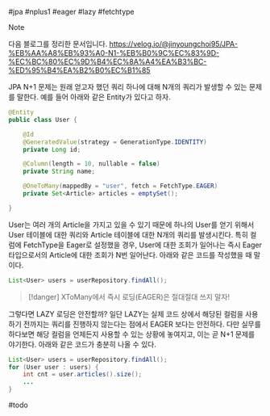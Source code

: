 #jpa #nplus1 #eager #lazy #fetchtype

> [!note]
> 다음 블로그를 정리한 문서입니다. https://velog.io/@jinyoungchoi95/JPA-%EB%AA%A8%EB%93%A0-N1-%EB%B0%9C%EC%83%9D-%EC%BC%80%EC%9D%B4%EC%8A%A4%EA%B3%BC-%ED%95%B4%EA%B2%B0%EC%B1%85


JPA N+1 문제는 원래 얻고자 했던 쿼리 하나에 대해 N개의 쿼리가 발생할 수 있는 문제를 말한다. 예를 들어 아래와 같은 Entity가 있다고 하자.

```java
@Entity
public class User {

    @Id
    @GeneratedValue(strategy = GenerationType.IDENTITY)
    private Long id;

    @Column(length = 10, nullable = false)
    private String name;

    @OneToMany(mappedBy = "user", fetch = FetchType.EAGER)
    private Set<Article> articles = emptySet();

}
```

User는 여러 개의 Article을 가지고 있을 수 있기 때문에 하나의 User를 얻기 위해서 User 테이블에 대한 쿼리와 Article 테이블에 대한 N개의 쿼리를 발생시킨다. 특히 컬럼에 FetchType을 Eager로 설정했을 경우, User에 대한 조회가 일어나는 즉시 Eager 타입으로서의 Article에 대한 조회가 N번 일어난다. 아래와 같은 코드를 작성했을 때 말이다.

```java
List<User> users = userRepository.findAll();
```

> [!danger] XToMany에서 즉시 로딩(EAGER)은 절대절대 쓰지 말자!

그렇다면 LAZY 로딩은 안전할까? 일단 LAZY는 실제 코드 상에서 해당된 컬럼을 사용하기 전까지는 쿼리를 진행하지 않는다는 점에서 EAGER 보다는 안전하다. 다만 실무를 하다보면 해당 컬럼을 언제든지 사용할 수 있는 상황에 놓여지고, 이는 곧 N+1 문제를 야기한다. 아래와 같은 코드가 충분히 나올 수 있다.

```java
List<User> users = userRepository.findAll();
for (User user : users) {
	int cnt = user.articles().size();
	...
}
```

#todo